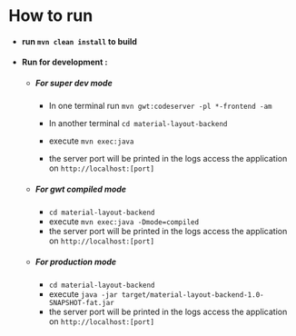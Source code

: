 # How to run

- #### run `mvn clean install` to build

- #### Run for development :

  - ##### For super dev mode 
  
    - In one terminal run `mvn gwt:codeserver -pl *-frontend -am`
    
    - In another terminal `cd material-layout-backend`
    - execute `mvn exec:java`
    - the server port will be printed in the logs access the application on `http://localhost:[port]`

  - ##### For gwt compiled mode 
  
    - `cd material-layout-backend`
    - execute `mvn exec:java -Dmode=compiled`
    - the server port will be printed in the logs access the application on `http://localhost:[port]`

  - ##### For production mode 
  
    - `cd material-layout-backend`
    - execute `java -jar target/material-layout-backend-1.0-SNAPSHOT-fat.jar`
    - the server port will be printed in the logs access the application on `http://localhost:[port]`
